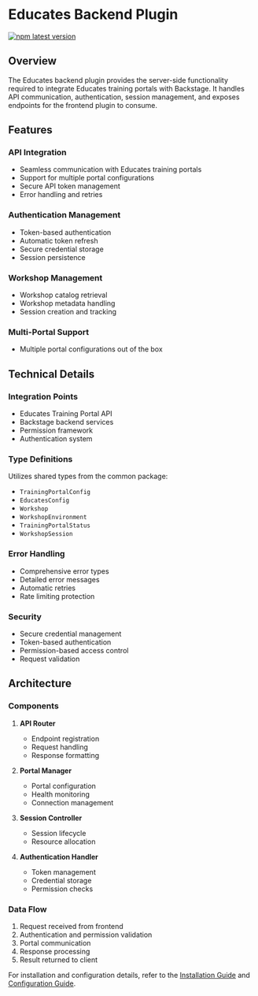 # Educates Backend Plugin

[![npm latest version](https://img.shields.io/npm/v/@terasky/backstage-plugin-educates-backend/latest.svg)](https://www.npmjs.com/package/@terasky/backstage-plugin-educates-backend)

## Overview

The Educates backend plugin provides the server-side functionality required to integrate Educates training portals with Backstage. It handles API communication, authentication, session management, and exposes endpoints for the frontend plugin to consume.

## Features

### API Integration
- Seamless communication with Educates training portals
- Support for multiple portal configurations
- Secure API token management
- Error handling and retries

### Authentication Management
- Token-based authentication
- Automatic token refresh
- Secure credential storage
- Session persistence

### Workshop Management
- Workshop catalog retrieval
- Workshop metadata handling
- Session creation and tracking

### Multi-Portal Support
- Multiple portal configurations out of the box


## Technical Details

### Integration Points
- Educates Training Portal API
- Backstage backend services
- Permission framework
- Authentication system

### Type Definitions
Utilizes shared types from the common package:

- `TrainingPortalConfig`
- `EducatesConfig`
- `Workshop`
- `WorkshopEnvironment`
- `TrainingPortalStatus`
- `WorkshopSession`

### Error Handling
- Comprehensive error types
- Detailed error messages
- Automatic retries
- Rate limiting protection

### Security
- Secure credential management
- Token-based authentication
- Permission-based access control
- Request validation

## Architecture

### Components
1. **API Router**
    - Endpoint registration
    - Request handling
    - Response formatting

2. **Portal Manager**
    - Portal configuration
    - Health monitoring
    - Connection management

3. **Session Controller**
    - Session lifecycle
    - Resource allocation

4. **Authentication Handler**
    - Token management
    - Credential storage
    - Permission checks

### Data Flow
1. Request received from frontend
2. Authentication and permission validation
3. Portal communication
4. Response processing
5. Result returned to client


For installation and configuration details, refer to the [Installation Guide](./install.md) and [Configuration Guide](./configure.md).
